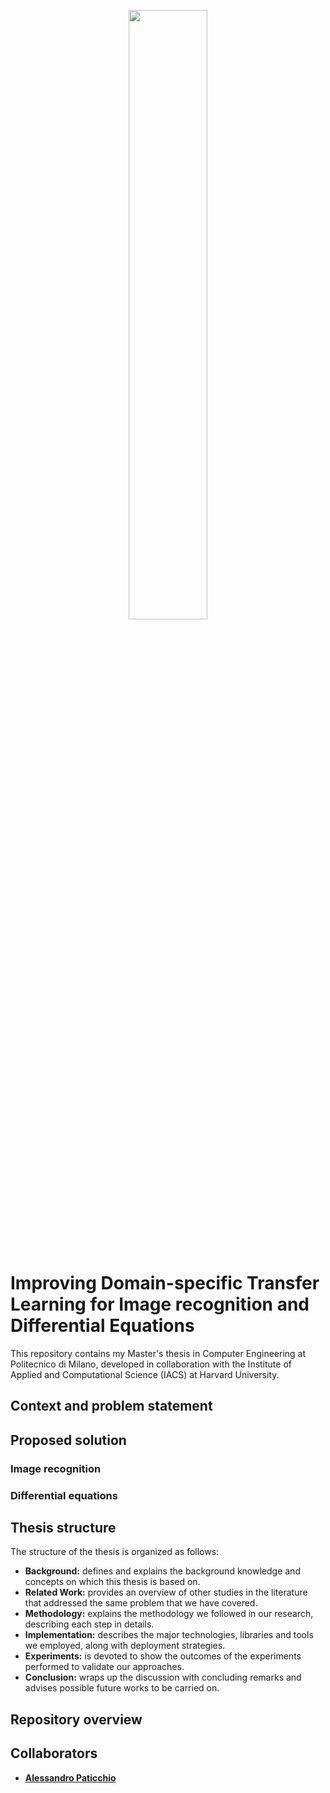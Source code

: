 <p align="center">
  <img width="50%" src="https://github.com/tmscarla/improving-transfer-learning/blob/master/img/logo_polimi_harvard.png">
</p>
<br>

# Improving Domain-specific Transfer Learning for Image recognition and Differential Equations

This repository contains my Master's thesis in Computer Engineering at Politecnico di Milano, developed in collaboration with the Institute of Applied and Computational Science (IACS) at Harvard University.


## Context and problem statement


## Proposed solution

### Image recognition

### Differential equations


## Thesis structure
The structure of the thesis is organized as follows:
 * **Background:** defines and explains the background knowledge and concepts on which this thesis is based on.
 * **Related Work:** provides an overview of other studies in the literature that addressed the same problem that we have covered.
 * **Methodology:** explains the methodology we followed in our research, describing each step in details.
 * **Implementation:** describes the major technologies, libraries and tools we employed, along with deployment strategies.
 * **Experiments:** is devoted to show the outcomes of the experiments performed to validate our approaches.
 * **Conclusion:** wraps up the discussion with concluding remarks and advises possible future works to be carried on.
 
 
## Repository overview


## Collaborators
* **[Alessandro Paticchio](https://github.com/alessandropaticchio)**
